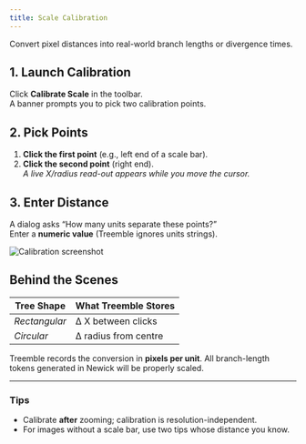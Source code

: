 ```yaml
---
title: Scale Calibration
---
```


Convert pixel distances into real-world branch lengths or divergence times.

## 1. Launch Calibration

Click **Calibrate Scale** in the toolbar.  
A banner prompts you to pick two calibration points.

## 2. Pick Points

1. **Click the first point** (e.g., left end of a scale bar).  
2. **Click the second point** (right end).  
   *A live X/radius read-out appears while you move the cursor.*

## 3. Enter Distance

A dialog asks “How many units separate these points?”  
Enter a **numeric value** (Treemble ignores units strings).

![Calibration screenshot](https://via.placeholder.com/800x400?text=UI+Overview)

## Behind the Scenes

| Tree Shape | What Treemble Stores |
|------------|----------------------|
| *Rectangular* | Δ X between clicks |
| *Circular*    | Δ radius from centre |

Treemble records the conversion in **pixels per unit**. All branch-length tokens generated in Newick will be properly scaled.

---

### Tips

* Calibrate **after** zooming; calibration is resolution-independent.  
* For images without a scale bar, use two tips whose distance you know.
